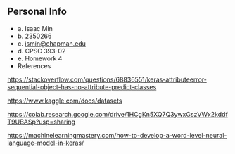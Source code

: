 
## Personal Info

- a. Isaac Min
- b. 2350266
- c. ismin@chapman.edu
- d. CPSC 393-02
- e. Homework 4
- References

https://stackoverflow.com/questions/68836551/keras-attributeerror-sequential-object-has-no-attribute-predict-classes

https://www.kaggle.com/docs/datasets

https://colab.research.google.com/drive/1HCgKn5XQ7Q3ywxGszVWx2kddfT9UBASp?usp=sharing

https://machinelearningmastery.com/how-to-develop-a-word-level-neural-language-model-in-keras/

